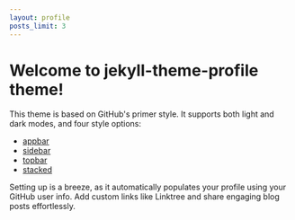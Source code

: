 ```yaml
---
layout: profile
posts_limit: 3
---
```


# Welcome to jekyll-theme-profile theme!

This theme is based on GitHub's primer style. It supports both light and dark modes, and four style options: 

- [appbar](appbar.md)
- [sidebar](sidebar.md)
- [topbar](topbar.md)
- [stacked](stacked.md)

Setting up is a breeze, as it automatically populates your profile using your GitHub user info. Add custom links like Linktree and share engaging blog posts effortlessly.
